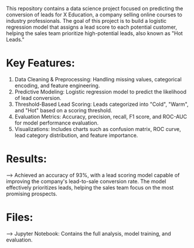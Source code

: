 This repository contains a data science project focused on predicting the conversion of leads for X Education, a company selling online courses to industry professionals. The goal of this project is to build a logistic regression model that assigns a lead score to each potential customer, helping the sales team prioritize high-potential leads, also known as "Hot Leads."

# Key Features:
1. Data Cleaning & Preprocessing: Handling missing values, categorical encoding, and feature engineering.
2. Predictive Modeling: Logistic regression model to predict the likelihood of lead conversion.
3. Threshold-Based Lead Scoring: Leads categorized into "Cold", "Warm", and "Hot" based on a scoring threshold.
4. Evaluation Metrics: Accuracy, precision, recall, F1 score, and ROC-AUC for model performance evaluation.
5. Visualizations: Includes charts such as confusion matrix, ROC curve, lead category distribution, and feature importance.

# Results:
--> Achieved an accuracy of 93%, with a lead scoring model capable of improving the company's lead-to-sale conversion rate.
The model effectively prioritizes leads, helping the sales team focus on the most promising prospects.

# Files:
--> Jupyter Notebook: Contains the full analysis, model training, and evaluation.
